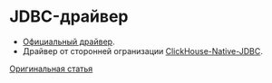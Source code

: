 # JDBC-драйвер

- [Официальный драйвер](https://github.com/yandex/clickhouse-jdbc).
- Драйвер от сторонней огранизации [ClickHouse-Native-JDBC](https://github.com/housepower/ClickHouse-Native-JDBC).

[Оригинальная статья](https://clickhouse.yandex/docs/ru/interfaces/jdbc/) <!--hide-->

